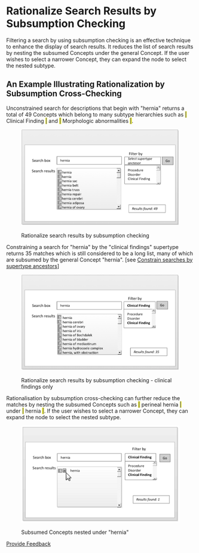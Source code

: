 # Rationalize Search Results by Subsumption Checking

Filtering a search by using subsumption checking is an effective technique to enhance the display of search results. It reduces the list of search results by nesting the subsumed Concepts under the general Concept. If the user wishes to select a narrower Concept, they can expand the node to select the nested subtype.

## An Example Illustrating Rationalization by Subsumption Cross-Checking

Unconstrained search for descriptions that begin with "hernia" returns a total of 49 Concepts which belong to many subtype hierarchies such as <mark style="color:blue;">|</mark> Clinical Finding <mark style="color:blue;">|</mark> and <mark style="color:blue;">|</mark> Morphologic abnormalities <mark style="color:blue;">|</mark>.

<figure><img src="../images/52170522.png" alt=""><figcaption><p>Rationalize search results by subsumption checking</p></figcaption></figure>

Constraining a search for "hernia" by the "clinical findings" supertype returns 35 matches which is still considered to be a long list, many of which are subsumed by the general Concept "hernia". \[see [Constrain searches by supertype ancestors](../4-optimizing-searches/4.4-constrained-searches.md#constrain-searches-by-supertype-ancestors)]

<figure><img src="../images/52170521.png" alt=""><figcaption><p>Rationalize search results by subsumption checking - clinical findings only</p></figcaption></figure>

Rationalisation by subsumption cross-checking can further reduce the matches by nesting the subsumed Concepts such as <mark style="color:blue;">|</mark> perineal hernia <mark style="color:blue;">|</mark> under <mark style="color:blue;">|</mark> hernia <mark style="color:blue;">|</mark>. If the user wishes to select a narrower Concept, they can expand the node to select the nested subtype.

<figure><img src="../images/52170520.png" alt=""><figcaption><p>Subsumed Concepts nested under "hernia"</p></figcaption></figure>






<a href="https://docs.google.com/forms/d/e/1FAIpQLScTmbZIf0UEQwYDkY27EEWBkaiYkHSbR0_9DmFrMLXoQLyL7Q/viewform?usp=pp_url&entry.1767247133=Search+And+Data+Entry+Guide&entry.670899847=Rationalize%20Search%20Results%20by%20Subsumption%20Checking" class="button primary">Provide Feedback</a>
